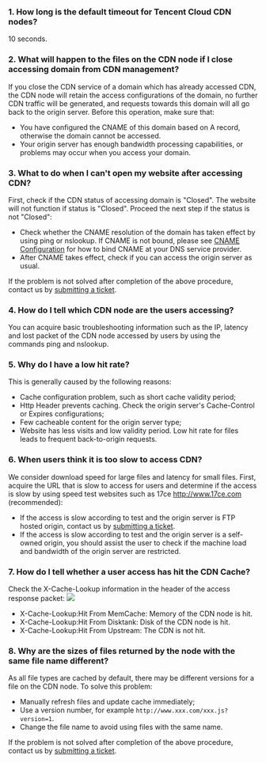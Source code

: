 ### 1. How long is the default timeout for Tencent Cloud CDN nodes?
10 seconds.

### 2. What will happen to the files on the CDN node if I close accessing domain from CDN management?
If you close the CDN service of a domain which has already accessed CDN, the CDN node will retain the access configurations of the domain, no further CDN traffic will be generated, and requests towards this domain will all go back to the origin server. Before this operation, make sure that:
- You have configured the CNAME of this domain based on A record, otherwise the domain cannot be accessed.
- Your origin server has enough bandwidth processing capabilities, or problems may occur when you access your domain.

### 3. What to do when I can't open my website after accessing CDN?
First, check if the CDN status of accessing domain is "Closed". The website will not function if status is "Closed". Proceed the next step if the status is not "Closed":
+ Check whether the CNAME resolution of the domain has taken effect by using ping or nslookup. If CNAME is not bound, please see [CNAME Configuration](https://cloud.tencent.com/doc/product/228/3121) for how to bind CNAME at your DNS service provider.
+ After CNAME takes effect, check if you can access the origin server as usual.

If the problem is not solved after completion of the above procedure, contact us by [submitting a ticket](https://console.cloud.tencent.com/workorder/category).

### 4. How do I tell which CDN node are the users accessing?
You can acquire basic troubleshooting information such as the IP, latency and lost packet of the CDN node accessed by users by using the commands ping and nslookup.

### 5. Why do I have a low hit rate?
This is generally caused by the following reasons:
+ Cache configuration problem, such as short cache validity period;
+ Http Header prevents caching. Check the origin server's Cache-Control or Expires configurations;
+ Few cacheable content for the origin server type;
+ Website has less visits and low validity period. Low hit rate for files leads to frequent back-to-origin requests.

### 6. When users think it is too slow to access CDN?
We consider download speed for large files and latency for small files. First, acquire the URL that is slow to access for users and determine if the access is slow by using speed test websites such as 17ce http://www.17ce.com (recommended):
+  If the access is slow according to test and the origin server is FTP hosted origin, contact us by [submitting a ticket](https://console.cloud.tencent.com/workorder/category).
+  If the access is slow according to test and the origin server is a self-owned origin, you should assist the user to check if the machine load and bandwidth of the origin server are restricted.

### 7. How do I tell whether a user access has hit the CDN Cache?
Check the X-Cache-Lookup information in the header of the access response packet: ![](https://mc.qcloudimg.com/static/img/64ac912c895b36f0241a927df6da3543/image.png)
+ X-Cache-Lookup:Hit From MemCache: Memory of the CDN node is hit.
+ X-Cache-Lookup:Hit From Disktank: Disk of the CDN node is hit.
+ X-Cache-Lookup:Hit From Upstream: The CDN is not hit.

### 8. Why are the sizes of files returned by the node with the same file name different?
As all file types are cached by default, there may be different versions for a file on the CDN node. To solve this problem:
+ Manually refresh files and update cache immediately;
+ Use a version number, for example ```http://www.xxx.com/xxx.js?version=1```.
+ Change the file name to avoid using files with the same name.

If the problem is not solved after completion of the above procedure, contact us by [submitting a ticket](https://console.cloud.tencent.com/workorder/category).
